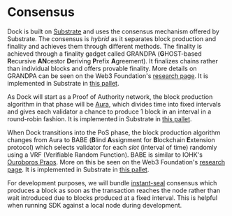 # Consensus

Dock is built on [Substrate](https://substrate.dev/) and uses the consensus mechanism offered by Substrate. The consensus is _hybrid_ as it separates block production and finality and achieves them through different methods. The finality is achieved through a finality gadget called GRANDPA \(**G**HOST-based **R**ecursive **AN**cestor **D**eriving **P**refix **A**greement\). It finalizes chains rather than individual blocks and offers provable finality. More details on GRANDPA can be seen on the Web3 Foundation's [research page](https://research.web3.foundation/en/latest/polkadot/GRANDPA.html). It is implemented in Substrate in [this pallet](https://github.com/paritytech/substrate/tree/master/client/finality-grandpa).

As Dock will start as a Proof of Authority network, the block production algorithm in that phase will be [Aura](https://openethereum.github.io/wiki/Aura), which divides time into fixed intervals and gives each validator a chance to produce 1 block in an interval in a round-robin fashion. It is implemented in Substrate in [this pallet](https://github.com/paritytech/substrate/tree/master/client/consensus/aura).

When Dock transitions into the PoS phase, the block production algorithm changes from Aura to BABE \(**B**lind **A**ssignment for **B**lockchain **E**xtension protocol\) which selects validator for each _slot_ \(interval of time\) randomly using a VRF \(Verifiable Random Function\). BABE is similar to IOHK's [Ouroboros Praos](https://eprint.iacr.org/2017/573.pdf). More on this be seen on the Web3 Foundation's [research page](https://research.web3.foundation/en/latest/polkadot/BABE/Babe.html). It is implemented in Substrate in [this pallet](https://github.com/paritytech/substrate/tree/master/client/consensus/babe).

For development purposes, we will bundle [instant-seal](https://github.com/paritytech/substrate/tree/master/client/consensus/manual-seal) consensus which produces a block as soon as the transaction reaches the node rather than wait introduced due to blocks produced at a fixed interval. This is helpful when running SDK against a local node during development.



